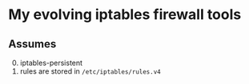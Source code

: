 # My evolving iptables firewall tools

## Assumes

0. iptables-persistent
0. rules are stored in `/etc/iptables/rules.v4`
